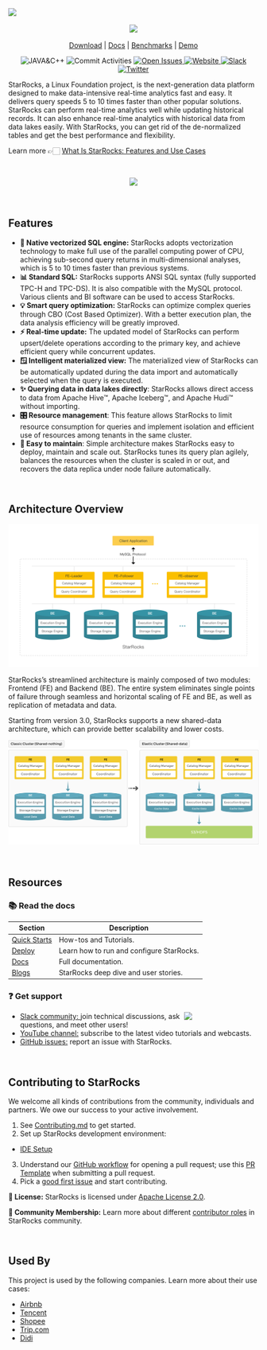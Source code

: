 
 <img referrerpolicy="no-referrer-when-downgrade" src="https://static.scarf.sh/a.png?x-pxid=e8355b6b-a9fc-4d4e-8ed8-b3157aa1827d" />
 <p align="center">
 <a href="https://starrocks.io/index">
    <img  width="900" src="https://cdn.starrocks.io/static/github/starrocks.png?t=12234">
   </a>
</p>
<p align="center">
  <a href="https://starrocks.io/download/community">Download</a> | <a href="https://docs.starrocks.io/">Docs</a> | <a href="https://starrocks.io/blog/benchmark-test">Benchmarks</a> | <a href="https://github.com/StarRocks/demo">Demo</a>
</p>
<p align="center">

 <img src="https://img.shields.io/badge/Made%20with-JAVA%20%26%20C%2B%2B-red" alt="JAVA&C++">
    </a>
    <img src="https://img.shields.io/github/commit-activity/m/StarRocks/starrocks" alt="Commit Activities">
    </a>
   <a href="https://github.com/StarRocks/starrocks/issues">
    <img src="https://img.shields.io/github/issues-raw/StarRocks/starrocks" alt="Open Issues">
  </a>
  </a>
   <a href="https://starrocks.io/index">
    <img src="https://img.shields.io/badge/Visit%20StarRocks-Website-green" alt="Website">
  </a>
  </a>
   <a href="https://try.starrocks.com/join-starrocks-on-slack">
    <img src="https://img.shields.io/badge/Join-Slack-ff69b4" alt="Slack">
  </a>
  </a>
   <a href="https://twitter.com/StarRocksLabs">
    <img src="https://img.shields.io/twitter/follow/StarRocksLabs?style=social" alt="Twitter">
  </a>
 </p>

<div align="center"> 

  </div>
StarRocks, a Linux Foundation project, is the next-generation data platform designed to make data-intensive real-time analytics fast and easy. 
It delivers query speeds 5 to 10 times faster than other popular solutions. StarRocks can perform real-time analytics well while updating historical records. It can also enhance real-time analytics with historical data from data lakes easily. With StarRocks, you can get rid of the de-normalized tables and get the best performance and flexibility. <br>

Learn more 👉🏻 [What Is StarRocks: Features and Use Cases](https://www.youtube.com/watch?v=RfXO5GOnbW4&ab_channel=CelerData)

<br>
 <p align="center">
    <img src="https://cdn.starrocks.io/static/github/community.gif">
   </a>
</p>
</br>

## Features

* **🚀 Native vectorized SQL engine:** StarRocks adopts vectorization technology to make full use of the parallel computing power of CPU, achieving sub-second query returns in multi-dimensional analyses, which is 5 to 10 times faster than previous systems.
* **📊 Standard SQL:** StarRocks supports ANSI SQL syntax (fully supported TPC-H and TPC-DS). It is also compatible with the MySQL protocol. Various clients and BI software can be used to access StarRocks.
* **💡 Smart query optimization:** StarRocks can optimize complex queries through CBO (Cost Based Optimizer). With a better execution plan, the data analysis efficiency will be greatly improved.
* **⚡ Real-time update:** The updated model of StarRocks can perform upsert/delete operations according to the primary key, and achieve efficient query while concurrent updates.
* **🪟 Intelligent materialized view:** The materialized view of StarRocks can be automatically updated during the data import and automatically selected when the query is executed.
* **✨ Querying data in data lakes directly**: StarRocks allows direct access to data from Apache Hive™, Apache Iceberg™, and Apache Hudi™ without importing.
* **🎛️ Resource management**: This feature allows StarRocks to limit resource consumption for queries and implement isolation and efficient use of resources among tenants in the same cluster.
* **💠 Easy to maintain**: Simple architecture makes StarRocks easy to deploy, maintain and scale out. StarRocks tunes its query plan agilely, balances the resources when the cluster is scaled in or out, and recovers the data replica under node failure automatically.



<br>
  
## Architecture Overview

 <p align="center">
    <img src="images/arch.png">
   </a>
</p>


StarRocks’s streamlined architecture is mainly composed of two modules: Frontend (FE) and Backend (BE).  The entire system eliminates single points of failure through seamless and horizontal scaling of FE and BE, as well as replication of metadata and data.

Starting from version 3.0, StarRocks supports a new shared-data architecture, which can provide better scalability and lower costs.

 <p align="center">
    <img src="docs/en/assets/architecture_evolution.png">
   </a>
</p>


<br>

## Resources

### 📚 Read the docs

| Section | Description |
|-|-|
| [Quick Starts](https://docs.starrocks.io/docs/quick_start/)| How-tos and Tutorials. |
| [Deploy](https://docs.starrocks.io/docs/deployment/deployment_overview/) | Learn how to run and configure StarRocks.|
| [Docs](https://docs.starrocks.io/)| Full documentation. |
| [Blogs](https://www.starrocks.io/blog) | StarRocks deep dive and user stories.  |

### ❓ Get support  
[<img align="right" width="150" src="https://firstcontributions.github.io/assets/Readme/join-slack-team.png">](https://try.starrocks.com/join-starrocks-on-slack)
-  [Slack community: ](https://try.starrocks.com/join-starrocks-on-slack) join technical discussions, ask questions, and meet other users!
-  [YouTube channel:](https://www.youtube.com/channel/UC38wR-ogamk4naaWNQ45y7Q/featured) subscribe to the latest video tutorials and webcasts.
-  [GitHub issues:](https://github.com/StarRocks/starrocks/issues) report an issue with StarRocks.


<br>  
  
## Contributing to StarRocks

We welcome all kinds of contributions from the community, individuals and partners. We owe our success to your active involvement.

1. See [Contributing.md](https://github.com/StarRocks/starrocks/blob/main/CONTRIBUTING.md) to get started.
2. Set up StarRocks development environment:
* [IDE Setup](https://docs.starrocks.io/docs/developers/development-environment/ide-setup/) 
3. Understand our [GitHub workflow](https://github.com/StarRocks/community/blob/main/Contributors/guide/workflow.md) for opening a pull request; use this [PR Template](https://github.com/StarRocks/starrocks/blob/main/.github/PULL_REQUEST_TEMPLATE.md) when submitting a pull request.
4. Pick a [good first issue](https://github.com/StarRocks/starrocks/labels/good%20first%20issue) and start contributing. 

**📝 License:** StarRocks is licensed under [Apache License 2.0](https://www.apache.org/licenses/LICENSE-2.0).

**👥 Community Membership:** Learn more about different [contributor roles](community/membership.md) in StarRocks community.
  
<br>
  
## Used By

This project is used by the following companies. Learn more about their use cases:

- [Airbnb](https://www.youtube.com/watch?v=AzDxEZuMBwM&ab_channel=StarRocks_labs)
- [Tencent](https://www.starrocks.io/blog/tencent-unifies-their-gaming-analytics-with-starrocks)
- [Shopee](https://www.youtube.com/watch?v=FJf6tVFr-20)
- [Trip.com](https://starrocks.medium.com/trip-com-starrocks-efficiently-supports-high-concurrent-queries-dramatically-reduces-labor-and-1e1921dd6bf8) 
- [Didi](https://www.starrocks.io/blog/reduced-80-cost-didis-journey-from-multiple-olap-engines-to-starrocks) 
